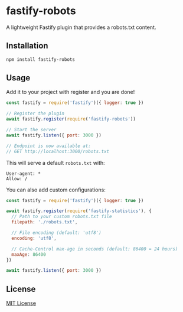 # fastify-robots

A lightweight Fastify plugin that provides a robots.txt content.

## Installation

```bash
npm install fastify-robots
```

## Usage

Add it to your project with register and you are done!

```js
const fastify = require('fastify')({ logger: true })

// Register the plugin
await fastify.register(require('fastify-robots'))

// Start the server
await fastify.listen({ port: 3000 })

// Endpoint is now available at:
// GET http://localhost:3000/robots.txt
```

This will serve a default `robots.txt` with:
```
User-agent: *
Allow: /
```

You can also add custom configurations:
```js
const fastify = require('fastify')({ logger: true })

await fastify.register(require('fastify-statistics'), {
  // Path to your custom robots.txt file
  filepath: './robots.txt',

  // File encoding (default: 'utf8')
  encoding: 'utf8',

  // Cache-Control max-age in seconds (default: 86400 = 24 hours)
  maxAge: 86400
})

await fastify.listen({ port: 3000 })
```

## License

[MIT License](https://github.com/leandroandrade/fastify-robots/blob/main/LICENSE/)
